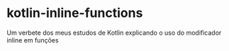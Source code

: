 # kotlin-inline-functions
Um verbete dos meus estudos de Kotlin explicando o uso do modificador inline em funções

